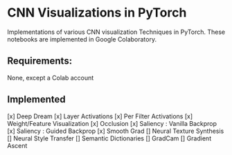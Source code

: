 # CNN Visualizations in PyTorch
Implementations of various CNN visualization Techniques in PyTorch. These notebooks are implemented in Google Colaboratory.

## Requirements: 
None, except a Colab account

## Implemented
[x] Deep Dream
[x] Layer Activations
[x] Per Filter Activations
[x] Weight/Feature Visualization
[x] Occlusion
[x] Saliency : Vanilla Backprop
[x] Saliency : Guided Backprop
[x] Smooth Grad
[] Neural Texture Synthesis
[] Neural Style Transfer
[] Semantic Dictionaries
[] GradCam
[] Gradient Ascent
